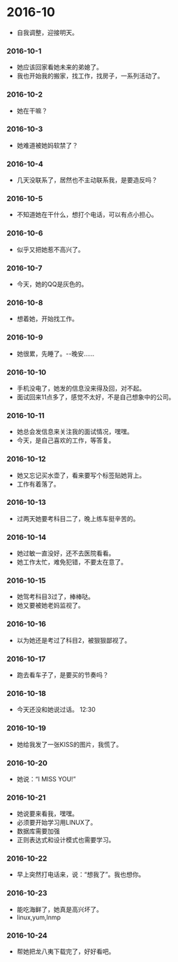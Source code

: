 # 2016-10

* 自我调整，迎接明天。

### 2016-10-1

* 她应该回家看她未来的弟媳了。
* 我也开始我的搬家，找工作，找房子，一系列活动了。

### 2016-10-2

* 她在干嘛？

### 2016-10-3

* 她难道被她妈软禁了？

### 2016-10-4

* 几天没联系了，居然也不主动联系我，是要造反吗？

### 2016-10-5

* 不知道她在干什么，想打个电话，可以有点小担心。

### 2016-10-6

* 似乎又把她惹不高兴了。

### 2016-10-7

* 今天，她的QQ是灰色的。

### 2016-10-8

* 想着她，开始找工作。

### 2016-10-9

* 她很累，先睡了。--晚安……

### 2016-10-10

* 手机没电了，她发的信息没来得及回，对不起。
* 面试回来11点多了，感觉不太好，不是自己想象中的公司。

### 2016-10-11

* 她总会发信息来关注我的面试情况，嘿嘿。
* 今天，是自己喜欢的工作，等答复。

### 2016-10-12

* 她又忘记买水壶了，看来要写个标签贴她背上。
* 工作有着落了。


### 2016-10-13
* 过两天她要考科目二了，晚上练车挺辛苦的。

### 2016-10-14
* 她过敏一直没好，还不去医院看看。
* 她工作太忙，难免犯错，不要太在意了。

### 2016-10-15
* 她驾考科目3过了，棒棒哒。
* 她又要被她老妈监视了。

### 2016-10-16
* 以为她还是考过了科目2，被狠狠鄙视了。

### 2016-10-17
* 跑去看车子了，是要买的节奏吗？

### 2016-10-18
* 今天还没和她说过话。 12:30


### 2016-10-19
* 她给我发了一张KISS的图片，我慌了。

### 2016-10-20
* 她说：“I MISS YOU!”

### 2016-10-21
* 她说要来看我，嘿嘿。
* 必须要开始学习用LINUX了。
* 数据库需要加强
* 正则表达式和设计模式也需要学习。

### 2016-10-22
* 早上突然打电话来，说：“想我了”。我也想你。

### 2016-10-23
* 能吃海鲜了，她真是高兴坏了。
* linux,yum,lnmp

### 2016-10-24
* 帮她把龙八夷下载完了，好好看吧。
